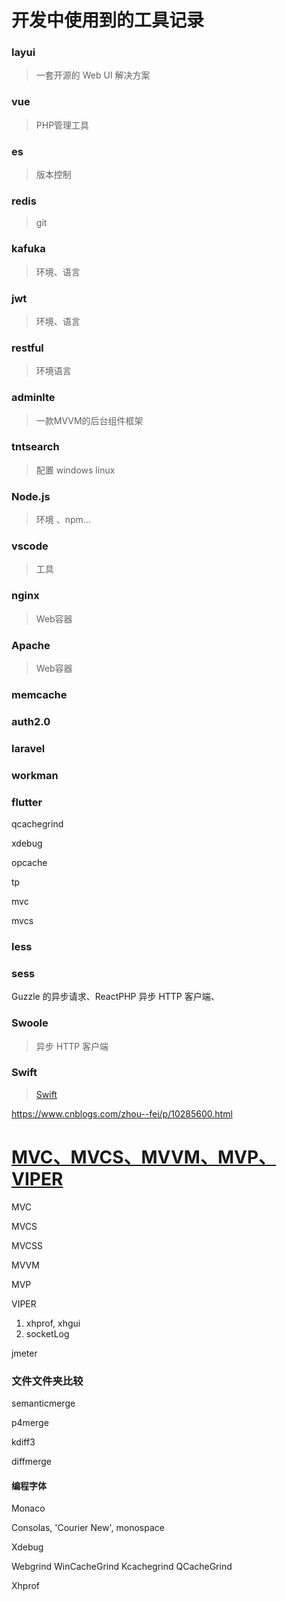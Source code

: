 # 开发中使用到的工具记录

### layui

> 一套开源的 Web UI 解决方案
>
> 



### vue

> PHP管理工具
>
> 



### es

> 版本控制
>
> 



### redis

> git
>
> 



### kafuka

> 环境、语言
>
> 



### jwt

> 环境、语言
>
> 



### restful

> 环境语言
>
> 



### adminlte

> 一款MVVM的后台组件框架
>
> 



### tntsearch

> 配置 windows linux



### Node.js

> 环境 、npm...



### vscode

> 工具



### nginx

> Web容器
>
> 

### Apache

> Web容器
>
> 



### memcache

> 

### auth2.0

> 

### laravel

> 

### workman

> 

### flutter

> 



qcachegrind

xdebug

opcache

tp

mvc

mvcs



### less

> 

### sess

> 





Guzzle 的异步请求、ReactPHP 异步 HTTP 客户端、

### Swoole 

> 异步 HTTP 客户端

### Swift

> [Swift](https://www.jianshu.com/p/36e624e84ad0)



https://www.cnblogs.com/zhou--fei/p/10285600.html

# [MVC、MVCS、MVVM、MVP、VIPER](https://www.cnblogs.com/zhou--fei/p/10285600.html)



MVC

MVCS

MVCSS

MVVM

MVP

VIPER



1. xhprof, xhgui
2. socketLog

jmeter



### 文件文件夹比较

semanticmerge

p4merge

kdiff3

diffmerge



#### 编程字体

Monaco

Consolas, 'Courier New', monospace



Xdebug

Webgrind
WinCacheGrind 
Kcachegrind
QCacheGrind 

Xhprof
